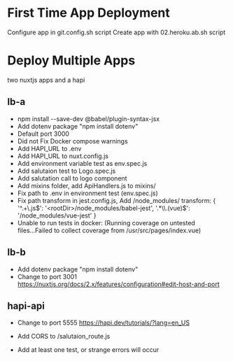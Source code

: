 # First Time App Deployment
Configure app in git.config.sh script
Create app with 02.heroku.ab.sh script 

# Deploy Multiple Apps
two nuxtjs apps
and a hapi

## lb-a
* npm install --save-dev @babel/plugin-syntax-jsx
* Add dotenv package "npm install dotenv"
* Default port 3000
* Did not Fix Docker compose warnings
* Add HAPI_URL to .env
* Add HAPI_URL to nuxt.config.js
* Add environment variable test as env.spec.js
* Add salutaion test to Logo.spec.js
* Add salutation call to logo component  
* Add mixins folder, add ApiHandlers.js to mixins/
* Fix path to .env in environment test (env.spec.js)
* Fix path transform in jest.config.js, Add <rootDir>/node_modules/
  transform: {
    '^.+\\.js$': '<rootDir>/node_modules/babel-jest',
    '.*\\.(vue)$': '<rootDir>/node_modules/vue-jest'
  }
* Unable to run tests in docker:
    (Running coverage on untested files...Failed to collect coverage from /usr/src/pages/index.vue)

## lb-b
* Add dotenv package "npm install dotenv"
* Change to port 3001
  https://nuxtjs.org/docs/2.x/features/configuration#edit-host-and-port

## hapi-api
* Change to port 5555
  https://hapi.dev/tutorials/?lang=en_US

* Add CORS to /salutaion_route.js
* Add at least one test, or strange errors will occur
